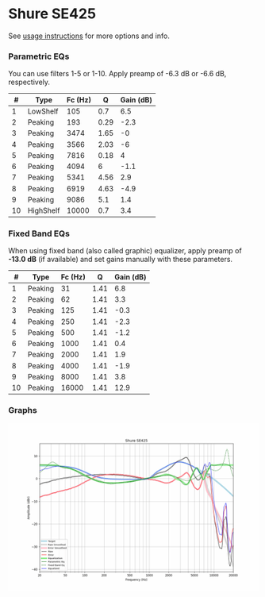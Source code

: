 # Shure SE425
See [usage instructions](https://github.com/jaakkopasanen/AutoEq#usage) for more options and info.

### Parametric EQs
You can use filters 1-5 or 1-10. Apply preamp of -6.3 dB or -6.6 dB, respectively.

|   # | Type      |   Fc (Hz) |    Q |   Gain (dB) |
|-----|-----------|-----------|------|-------------|
|   1 | LowShelf  |       105 | 0.7  |         6.5 |
|   2 | Peaking   |       193 | 0.29 |        -2.3 |
|   3 | Peaking   |      3474 | 1.65 |        -0   |
|   4 | Peaking   |      3566 | 2.03 |        -6   |
|   5 | Peaking   |      7816 | 0.18 |         4   |
|   6 | Peaking   |      4094 | 6    |        -1.1 |
|   7 | Peaking   |      5341 | 4.56 |         2.9 |
|   8 | Peaking   |      6919 | 4.63 |        -4.9 |
|   9 | Peaking   |      9086 | 5.1  |         1.4 |
|  10 | HighShelf |     10000 | 0.7  |         3.4 |

### Fixed Band EQs
When using fixed band (also called graphic) equalizer, apply preamp of **-13.0 dB** (if available) and set gains manually with these parameters.

|   # | Type    |   Fc (Hz) |    Q |   Gain (dB) |
|-----|---------|-----------|------|-------------|
|   1 | Peaking |        31 | 1.41 |         6.8 |
|   2 | Peaking |        62 | 1.41 |         3.3 |
|   3 | Peaking |       125 | 1.41 |        -0.3 |
|   4 | Peaking |       250 | 1.41 |        -2.3 |
|   5 | Peaking |       500 | 1.41 |        -1.2 |
|   6 | Peaking |      1000 | 1.41 |         0.4 |
|   7 | Peaking |      2000 | 1.41 |         1.9 |
|   8 | Peaking |      4000 | 1.41 |        -1.9 |
|   9 | Peaking |      8000 | 1.41 |         3.8 |
|  10 | Peaking |     16000 | 1.41 |        12.9 |

### Graphs
![](./Shure%20SE425.png)
